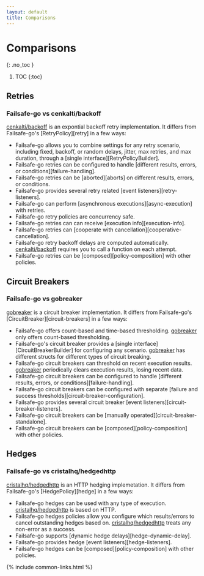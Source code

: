 ```yaml
---
layout: default
title: Comparisons
---
```


# Comparisons
{: .no_toc }

1. TOC
{:toc}

## Retries

### Failsafe-go vs cenkalti/backoff

[cenkalti/backoff](https://github.com/cenkalti/backoff) is an expontial backoff retry implementation. It differs from Failsafe-go's [RetryPolicy][retry] in a few ways:

- Failsafe-go allows you to combine settings for any retry scenario, including fixed, backoff, or random delays, jitter, max retries, and max duration, through a [single interface][RetryPolicyBuilder].
- Failsafe-go retries can be configured to handle [different results, errors, or conditions][failure-handling].
- Failsafe-go retries can be [aborted][aborts] on different results, errors, or conditions.
- Failsafe-go provides several retry related [event listeners][retry-listeners].
- Failsafe-go can perform [asynchronous executions][async-execution] with retries.
- Failsafe-go retry policies are concurrency safe.
- Failsafe-go retries can can receive [execution info][execution-info].
- Failsafe-go retries can [cooperate with cancellation][cooperative-cancellation].
- Failsafe-go retry backoff delays are computed automatically. [cenkalti/backoff] requires you to call a function on each attempt.
- Failsafe-go retries can be [composed][policy-composition] with other policies.

## Circuit Breakers

### Failsafe-go vs gobreaker

[gobreaker] is a circuit breaker implementation. It differs from Failsafe-go's [CircuitBreaker][circuit-breakers] in a few ways:

- Failsafe-go offers count-based and time-based thresholding. [gobreaker] only offers count-based thresholding. 
- Failsafe-go's circuit breaker provides a [single interface][CircuitBreakerBuilder] for configuring any scenario. [gobreaker] has different structs for different types of circuit breaking.
- Failsafe-go circuit breakers can threshold on recent execution results. [gobreaker] periodically clears execution results, losing recent data.
- Failsafe-go circuit breakers can be configured to handle [different results, errors, or conditions][failure-handling].
- Failsafe-go circuit breakers can be configured with separate [failure and success thresholds][circuit-breaker-configuration].
- Failsafe-go provides several circuit breaker [event listeners][circuit-breaker-listeners].
- Failsafe-go circuit breakers can be [manually operated][circuit-breaker-standalone].
- Failsafe-go circuit breakers can be [composed][policy-composition] with other policies.

## Hedges

### Failsafe-go vs cristalhq/hedgedhttp

[cristalhq/hedgedhttp] is an HTTP hedging implemetation. It differs from Failsafe-go's [HedgePolicy][hedge] in a few ways:

- Failsafe-go hedges can be used with any type of execution. [cristalhq/hedgedhttp] is based on HTTP.
- Failsafe-go hedges policies allow you configure which results/errors to cancel outstanding hedges based on. [cristalhq/hedgedhttp] treats any non-error as a success.
- Failsafe-go supports [dynamic hedge delays][hedge-dynamic-delay].
- Failsafe-go provides hedge [event listeners][hedge-listeners].
- Failsafe-go hedges can be [composed][policy-composition] with other policies.

{% include common-links.html %}

[cenkalti/backoff]: https://github.com/cenkalti/backoff
[gobreaker]: https://github.com/sony/gobreaker
[cristalhq/hedgedhttp]: https://github.com/cristalhq/hedgedhttp